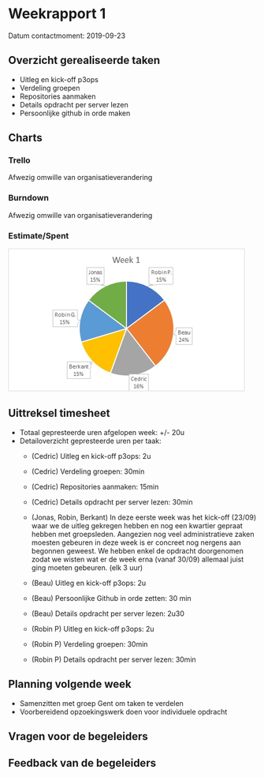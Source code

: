 # Weekrapport 1

Datum contactmoment: 2019-09-23

## Overzicht gerealiseerde taken

- Uitleg en kick-off p3ops
- Verdeling groepen
- Repositories aanmaken
- Details opdracht per server lezen
- Persoonlijke github in orde maken

## Charts

### Trello

Afwezig omwille van organisatieverandering

### Burndown

Afwezig omwille van organisatieverandering

### Estimate/Spent

![Spent](img/W1/Spent.jpg)

## Uittreksel timesheet

- Totaal gepresteerde uren afgelopen week: +/- 20u
- Detailoverzicht gepresteerde uren per taak: 
  - (Cedric) Uitleg en kick-off p3ops: 2u
  - (Cedric) Verdeling groepen: 30min
  - (Cedric) Repositories aanmaken: 15min
  - (Cedric) Details opdracht per server lezen: 30min
  - (Jonas, Robin, Berkant) In deze eerste week was het kick-off (23/09) waar we de uitleg gekregen hebben en nog een kwartier gepraat hebben met groepsleden. Aangezien nog veel administratieve zaken moesten gebeuren in deze week is er concreet nog nergens aan begonnen geweest. We hebben enkel de opdracht doorgenomen zodat we wisten wat er de week erna (vanaf 30/09) allemaal juist ging moeten gebeuren. (elk 3 uur)

  - (Beau) Uitleg en kick-off p3ops: 2u
  - (Beau) Persoonlijke Github in orde zetten: 30 min
  - (Beau) Details opdracht per server lezen: 2u30 

  - (Robin P) Uitleg en kick-off p3ops: 2u
  - (Robin P) Verdeling groepen: 30min
  - (Robin P) Details opdracht per server lezen: 30min
 
## Planning volgende week

- Samenzitten met groep Gent om taken te verdelen
- Voorbereidend opzoekingswerk doen voor individuele opdracht

## Vragen voor de begeleiders



## Feedback van de begeleiders

